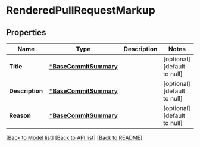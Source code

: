 # RenderedPullRequestMarkup

## Properties
Name | Type | Description | Notes
------------ | ------------- | ------------- | -------------
**Title** | [***BaseCommitSummary**](base_commit_summary.md) |  | [optional] [default to null]
**Description** | [***BaseCommitSummary**](base_commit_summary.md) |  | [optional] [default to null]
**Reason** | [***BaseCommitSummary**](base_commit_summary.md) |  | [optional] [default to null]

[[Back to Model list]](../README.md#documentation-for-models) [[Back to API list]](../README.md#documentation-for-api-endpoints) [[Back to README]](../README.md)

